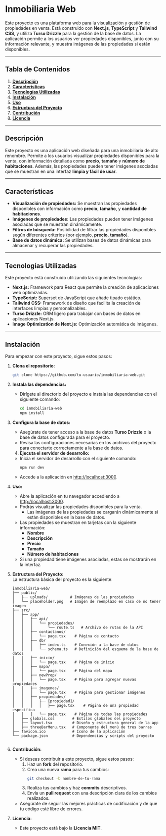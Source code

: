 # **Inmobiliaria Web**

Este proyecto es una plataforma web para la visualización y gestión de propiedades en venta. Está construido con **Next.js**, **TypeScript** y **Tailwind CSS**, y utiliza **Turso Drizzle** para la gestión de la base de datos. La aplicación permite a los usuarios ver propiedades disponibles, junto con su información relevante, y muestra imágenes de las propiedades si están disponibles.

---

## **Tabla de Contenidos**
1. **[Descripción](#descripción)**
2. **[Características](#características)**
3. **[Tecnologías Utilizadas](#tecnologías-utilizadas)**
4. **[Instalación](#instalación)**
5. **[Uso](#uso)**
6. **[Estructura del Proyecto](#estructura-del-proyecto)**
7. **[Contribución](#contribución)**
8. **[Licencia](#licencia)**

---

## **Descripción**
Este proyecto es una aplicación web diseñada para una inmobiliaria de alto renombre. Permite a los usuarios visualizar propiedades disponibles para la venta, con información detallada como **precio**, **tamaño** y **número de habitaciones**. Además, las propiedades pueden tener imágenes asociadas que se muestran en una interfaz **limpia y fácil de usar**.

---

## **Características**
- **Visualización de propiedades:** Se muestran las propiedades disponibles con información como **precio**, **tamaño**, y **cantidad de habitaciones**.
- **Imágenes de propiedades:** Las propiedades pueden tener imágenes asociadas que se muestran dinámicamente.
- **Filtros de búsqueda:** Posibilidad de filtrar las propiedades disponibles según diferentes criterios (por ejemplo, **precio**, **tamaño**).
- **Base de datos dinámica:** Se utilizan bases de datos dinámicas para almacenar y recuperar las propiedades.

---

## **Tecnologías Utilizadas**
Este proyecto está construido utilizando las siguientes tecnologías:
- **Next.js:** Framework para React que permite la creación de aplicaciones web optimizadas.
- **TypeScript:** Superset de JavaScript que añade tipado estático.
- **Tailwind CSS:** Framework de diseño que facilita la creación de interfaces limpias y personalizables.
- **Turso Drizzle:** ORM ligero para trabajar con bases de datos en aplicaciones Next.js.
- **Image Optimization de Next.js:** Optimización automática de imágenes.

---

## **Instalación**
Para empezar con este proyecto, sigue estos pasos:

1. **Clona el repositorio:**  
   ```bash
   git clone https://github.com/tu-usuario/inmobiliaria-web.git

2. **Instala las dependencias:**  
   - Dirígete al directorio del proyecto e instala las dependencias con el siguiente comando:  
     ```bash
     cd inmobiliaria-web  
     npm install  
     ```

3. **Configura la base de datos:**  
   - Asegúrate de tener acceso a la base de datos **Turso Drizzle** o la base de datos configurada para el proyecto.  
   - Revisa las configuraciones necesarias en los archivos del proyecto para conectarte correctamente a la base de datos.

   4. **Ejecuta el servidor de desarrollo:**  
   - Inicia el servidor de desarrollo con el siguiente comando:  
     ```bash
     npm run dev  
     ```  
   - Accede a la aplicación en [http://localhost:3000](http://localhost:3000).

5. **Uso:**  
   - Abre la aplicación en tu navegador accediendo a [http://localhost:3000](http://localhost:3000).  
   - Podrás visualizar las propiedades disponibles para la venta.  
     - Las imágenes de las propiedades se cargarán dinámicamente si están disponibles en la base de datos.  
   - Las propiedades se muestran en tarjetas con la siguiente información:  
     - **Nombre**  
     - **Descripción**  
     - **Precio**  
     - **Tamaño**  
     - **Número de habitaciones**  
   - Si una propiedad tiene imágenes asociadas, estas se mostrarán en la interfaz.

6. **Estructura del Proyecto:**  
   La estructura básica del proyecto es la siguiente:

   ```plaintext
   inmobiliaria-web/
   ├── public/
   │   ├── uploads/          # Imágenes de las propiedades
   │   └── placeholder.png   # Imagen de reemplazo en caso de no tener imagen
   ├── src/
   │   ├── app/
   │   │   ├── api/
   │   │   │   └── propiedades/
   │   │   │       └── route.ts   # Archivo de rutas de la API
   │   │   ├── contactanos/
   │   │   │   └── page.tsx    # Página de contacto
   │   │   ├── db/
   │   │   │   ├── index.ts    # Conexión a la base de datos
   │   │   │   └── schema.ts   # Definición del esquema de la base de datos
   │   │   ├── inicio/
   │   │   │   └── page.tsx    # Página de inicio
   │   │   ├── mapa/
   │   │   │   └── page.tsx    # Página del mapa
   │   │   ├── newProp/
   │   │   │   └── page.tsx    # Página para agregar nuevas propiedades
   │   │   ├── imagenes/
   │   │   │   └── page.tsx    # Página para gestionar imágenes
   │   │   ├── propiedades/
   │   │   │   ├── [propiedad]/
   │   │   │   │   ├── page.tsx    # Página de una propiedad específica
   │   │   │   └── page.tsx    # Página de todas las propiedades
   │   ├── globals.css        # Estilos globales del proyecto
   │   ├── layout.tsx         # Diseño y estructura general de la app
   │   ├── threeBarMenu.tsx   # Componente del menú de tres barras
   ├── favicon.ico            # Icono de la aplicación
   └── package.json           # Dependencias y scripts del proyecto


7. **Contribución:**  
   - Si deseas contribuir a este proyecto, sigue estos pasos:  
     1. Haz un **fork** del repositorio.
     2. Crea una nueva **rama** para tus cambios:  
        ```bash
        git checkout -b nombre-de-tu-rama
        ```
     3. Realiza tus cambios y haz **commits** descriptivos.  
     4. Envía un **pull request** con una descripción clara de los cambios realizados.
   - Asegúrate de seguir las mejores prácticas de codificación y de que tu código esté libre de errores.

8. **Licencia:**  
   - Este proyecto está bajo la **Licencia MIT**.  

